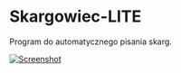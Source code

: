 # Skargowiec-LITE
Program do automatycznego pisania skarg.

[![Screenshot](https://i.imgur.com/rkWfCU1.png "Screenshot")](https://i.imgur.com/rkWfCU1.png "Screenshot")
